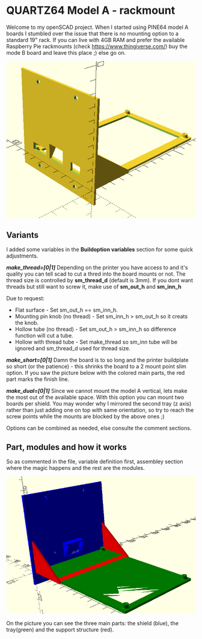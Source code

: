 # QUARTZ64 Model A - rackmount

Welcome to my openSCAD project. When I started using PINE64 model A boards I stumbled over the issue that there is no mounting option to a standard 19" rack. If you can live with 4GB RAM and prefer the available Raspberry Pie rackmounts (check https://www.thingiverse.com/) buy the mode B board and leave this place ;) else go on.

![Front](https://github.com/derkaktus/openscad_quarts64_mod_a/blob/cf24e792cbb92464ba7cc287c550886e375a4679/pictures/single_long_front.png)

## Variants
I added some variables in the **Buildoption variables** section for some quick adjustments.
  
***make_thread=[0|1]***
Depending on the printer you have access to and it's quality you can tell scad to cut a thred into the board mounts or not. The thread size is controlled by **sm_thread_d** (default is 3mm). If you dont want threads but still want to screw it, make use of **sm_out_h** and **sm_inn_h**

  Due to request: 
  
- Flat surface - Set sm_out_h == sm_inn_h.    
- Mounting pin knob (no thread) - Set sm_inn_h > sm_out_h so it creats the knob.
- Hollow tube (no thread) - Set sm_out_h > sm_inn_h so difference function will cut a tube.
- Hollow with thread tube - Set make_thread so sm_inn tube will be ignored and sm_thread_d used for thread size.  
  
  
***make_short=[0|1]***
Damn the board is to so long and the printer buildplate so short (or the patience) - this shrinks the board to a 2 mount point slim option. If you saw the picture below with the colored main parts, the red part marks the finish line.    
  
  
***make_dual=[0|1]*** 
Since we cannot mount the model A vertical, lets make the most out of the available space. With this option you can mount two boards per shield. You may wonder why I mirrored the second tray (z axis) rather than just adding one on top with same orientation, so try to reach the screw points while the mounts are blocked by the above ones ;)

Options can be combined as needed, else consulte the comment sections. 



## Part, modules and how it works
So as commented in the file, variable definition first, assembley section where the magic happens and the rest are the modules.

![main parts](https://github.com/derkaktus/openscad_quarts64_mod_a/blob/cf24e792cbb92464ba7cc287c550886e375a4679/pictures/main_parts_color.png)

On the picture you can see the three main parts: the shield (blue), the tray(green) and the support structure (red). 


